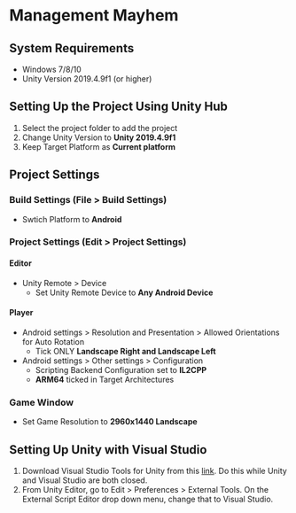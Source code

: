 # Management Mayhem

## System Requirements
- Windows 7/8/10
- Unity Version 2019.4.9f1 (or higher)

## Setting Up the Project Using Unity Hub
1. Select the project folder to add the project
2. Change Unity Version to **Unity 2019.4.9f1**
3. Keep Target Platform as **Current platform**

## Project Settings

### Build Settings (File > Build Settings)
- Swtich Platform to **Android**

### Project Settings (Edit > Project Settings)
#### Editor
- Unity Remote > Device
  - Set Unity Remote Device to **Any Android Device** 
#### Player
- Android settings > Resolution and Presentation > Allowed Orientations for Auto Rotation
  - Tick ONLY **Landscape Right and Landscape Left**  
- Android settings > Other settings > Configuration
  - Scripting Backend Configuration set to **IL2CPP** 
  - **ARM64** ticked in Target Architectures 

### Game Window
- Set Game Resolution to **2960x1440 Landscape**

## Setting Up Unity with Visual Studio
1. Download Visual Studio Tools for Unity from this [link](https://marketplace.visualstudio.com/items?itemName=SebastienLebreton.VisualStudio2015ToolsforUnity). Do this while Unity and Visual Studio are both closed.
2. From Unity Editor, go to Edit > Preferences > External Tools. On the External Script Editor drop down menu, change that to Visual Studio.
